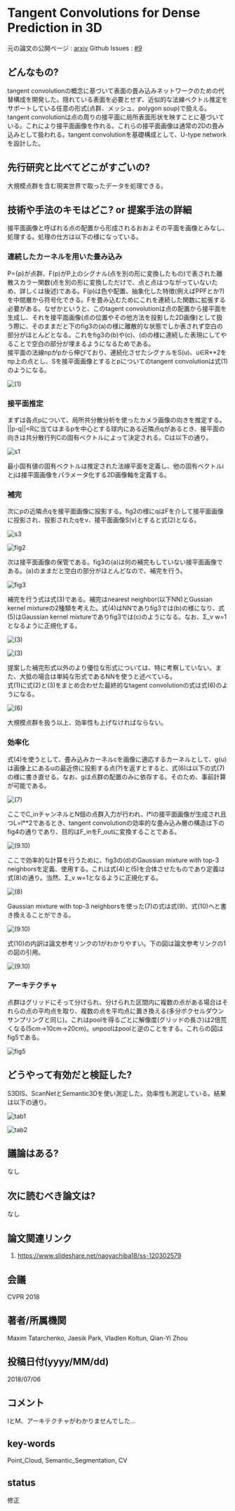 # Tangent Convolutions for Dense Prediction in 3D

元の論文の公開ページ : [arxiv](https://arxiv.org/pdf/1807.02443.pdf)
Github Issues : [#9](https://github.com/Obarads/obarads.github.io/issues/9)

## どんなもの?
tangent convolutionの概念に基づいて表面の畳み込みネットワークのための代替構成を開発した。隠れている表面を必要とせず、近似的な法線ベクトル推定をサポートしている任意の形式(点群、メッシュ、polygon soup)で扱える。
tangent convolutionは点の周りの接平面に局所表面形状を映すことに基づいている。これにより接平面画像を作れる。これらの接平面画像は通常の2Dの畳み込みとして扱われる。tangent convolutionを基礎構成として、U-type networkを設計した。

## 先行研究と比べてどこがすごいの?
大規模点群を含む現実世界で取ったデータを処理できる。

## 技術や手法のキモはどこ? or 提案手法の詳細

接平面画像と呼ばれる点の配置から形成されるおおよその平面を画像とみなし、処理する。処理の仕方は以下の様になっている。

### 連続したカーネルを用いた畳み込み
P={p}が点群、F(p)がP上のシグナル(点を別の形に変換したもの)で表された離散スカラー関数(点を別の形に変換しただけで、点と点はつながっていないため、詳しくは後述)である。F(p)は色や配置、抽象化した特徴(例えばPPFとか?)を中間層から符号化できる。Fを畳み込むためにこれを連続した関数に拡張する必要がある。なぜかというと、このtagent convolutionは点の配置から接平面を生成し、それを接平面画像(点の位置やその他方法を投影した2D画像)として扱う際に、そのままだと下のfig3の(a)の様に離散的な状態でしか表されず空白の部分がほとんどとなる。これをfig3の(b)や(c)、(d)の様に連続した表現にしてやることで空白の部分が埋まるようになるためである。  
接平面の法線npがpから伸びており、連続化させたシグナルをS(u)、u∈R**2をπp上の点とし、Sを接平面画像とするとpについてのtangent convolutionは式(1)のようになる。

![(1)](img/TCfDPi3/fig_0.png)

### 接平面推定
まずは各点pについて、局所共分散分析を使ったカメラ画像の向きを推定する。
||p-q||<Rに当てはまるpを中心とする球内にある近隣点qがあるとき、接平面の向きは共分散行列Cの固有ベクトルによって決定される。Cは以下の通り。  

![s1](img/TCfDPi3/fig_1.png)

最小固有値の固有ベクトルは推定された法線平面を定義し、他の固有ベクトルiとjは接平面画像をパラメータ化する2D画像軸を定義する。

### 補完
次にpの近隣点qを接平面画像に投影する。fig2の様にqはFを介して接平面画像に投影され、投影されたqをv、接平面画像S(v)とすると式(2)となる。

![s3](img/TCfDPi3/fig_4.png)

![fig2](img/TCfDPi3/fig_2.png)

次は接平面画像の保管である。fig3の(a)は何の補完もしていない接平面画像である。(a)のままだと空白の部分がほとんどなので、補完を行う。

![fig3](img/TCfDPi3/fig_3.png)

補完を行う式は式(3)である。補完はnearest neighbor(以下NN)とGussian kernel mixtureの2種類を考えた。式(4)はNNでありfig3では(b)の様になり、式(5)はGaussian kernel mixtureでありfig3では(c)のようになる。なお、Σ_v w=1となるように正規化する。

![(3)](img/TCfDPi3/fig_5.png)

![(3)](img/TCfDPi3/fig_6.png)

提案した補完形式以外のより優位な形式については、特に考察していない。また、大抵の場合は単純な形式であるNNを使うと述べている。  
式(1)に式(2)と(3)をまとめ合わせた最終的なtagent convolutionの式は式(6)のようになる。

![(6)](img/TCfDPi3/fig_8.png)


大規模点群を扱う以上、効率性も上げなければならない。

### 効率化
式(4)を使うとして、畳み込みカーネルcを画像に適応するカーネルとして、g(u)は画像上にあるuの最近傍に投影する点(?)を返すとすると、式(6)は以下の式(7)の様に書き直せる。なお、gは点群の配置のみに依存する。そのため、事前計算が可能である。

![(7)](img/TCfDPi3/fig_9.png)

ここでC_inチャンネルとN個の点群入力が行われ、l*lの接平面画像が生成され且つL=l**2であるとき、tangent convolutionの効率的な畳み込み層の構造は下のfig4の通りであり、目的はF_inをF_outに変換することである。

![(9.10)](img/TCfDPi3/fig_11.png)

ここで効率的な計算を行うために、fig3の(d)のGaussian mixture with top-3 neighborsを定義、使用する。これは式(4)と(5)を合体させたものであり定義は式(8)の通り。当然、Σ_v w=1となるように正規化する。

![(8)](img/TCfDPi3/fig_12.png)

Gaussian mixture with top-3 neighborsを使った(7)の式は式(9)、式(10)へと書き換えることができる。

![(9.10)](img/TCfDPi3/fig_10.png)

式(10)の内訳は論文参考リンクの1がわかりやすい。下の図は論文参考リンクの1の図の引用。

![(9.10)](img/TCfDPi3/fig_13.png)

### アーキテクチャ
点群はグリッドにそって分けられ、分けられた区間内に複数の点がある場合はそれらの点の平均点を取り、複数の点を平均点に置き換える(多分ボクセルダウンサンプリングと同じ)。これはpoolを得るごとに解像度(グリッドの長さ)は2倍荒くなる(5cm->10cm->20cm)。unpoolはpoolと逆のことをする。これらの図はfig5である。

  ![fig5](img/TCfDPi3/fig_14.png)


## どうやって有効だと検証した?
S3DIS、ScanNetとSemantic3Dを使い測定した。効率性も測定している。結果は以下の通り。

![tab1](img/TCfDPi3/fig_16.png)

![tab2](img/TCfDPi3/fig_15.png)

## 議論はある?
なし

## 次に読むべき論文は?
なし

## 論文関連リンク
1. https://www.slideshare.net/naoyachiba18/ss-120302579

## 会議
CVPR 2018

## 著者/所属機関
Maxim Tatarchenko, Jaesik Park, Vladlen Koltun, Qian-Yi Zhou

## 投稿日付(yyyy/MM/dd)
2018/07/06

## コメント
IとM、アーキテクチャがわかりませんでした...

## key-words
Point_Cloud, Semantic_Segmentation, CV

## status
修正